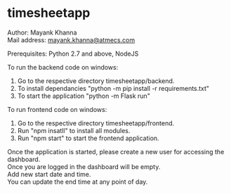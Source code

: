 # timesheetapp

Author: Mayank Khanna\
Mail address: mayank.khanna@atmecs.com

Prerequisites: Python 2.7 and above, NodeJS

To run the backend code on windows:
1. Go to the respective directory timesheetapp/backend.
2. To install dependancies "python -m pip install -r requirements.txt"
3. To start the application "python -m Flask run"

To run frontend code on windows:
1. Go to the respective directory timesheetapp/frontend.
2. Run "npm insatll" to install all modules.
3. Run "npm start" to start the frontend application.

Once the application is started, please create a new user for accessing the dashboard.\
Once you are logged in the dashboard will be empty.\
Add new start date and time.\
You can update the end time at any point of day.
